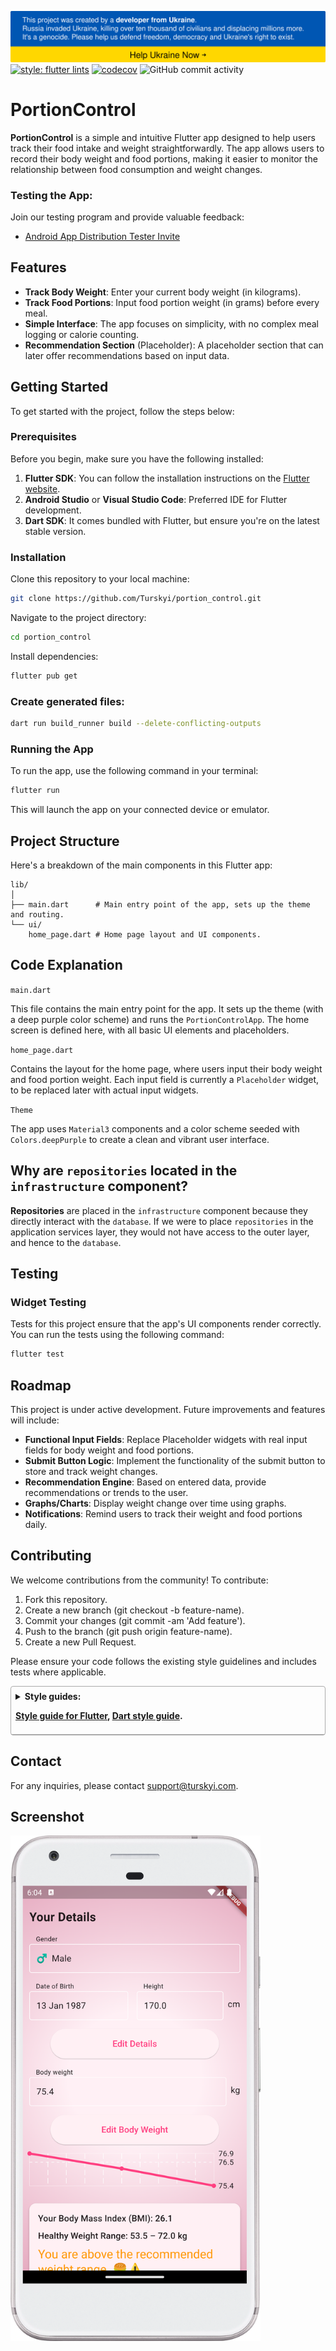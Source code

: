 [![Stand With Ukraine](https://raw.githubusercontent.com/vshymanskyy/StandWithUkraine/main/banner-direct-single.svg)](https://stand-with-ukraine.pp.ua)
[![style: flutter lints](https://img.shields.io/badge/style-flutter__lints-blue)](https://pub.dev/packages/flutter_lints)
[![codecov](https://codecov.io/gh/Turskyi/portion_control/graph/badge.svg?token=66LWUIL7WJ)](https://codecov.io/gh/Turskyi/portion_control)
<img alt="GitHub commit activity" src="https://img.shields.io/github/commit-activity/m/Turskyi/portion_control">

# PortionControl

**PortionControl** is a simple and intuitive Flutter app designed to help users
track their food intake and weight straightforwardly. The app allows users to
record their body weight and food portions, making it easier to monitor the
relationship between food consumption and weight changes.

### Testing the App:

Join our testing program and provide valuable feedback:

- [Android App Distribution Tester Invite](https://appdistribution.firebase.dev/i/3a90590762e477b7)

## Features

- **Track Body Weight**: Enter your current body weight (in kilograms).
- **Track Food Portions**: Input food portion weight (in grams) before every
  meal.
- **Simple Interface**: The app focuses on simplicity, with no complex meal
  logging or calorie counting.
- **Recommendation Section** (Placeholder): A placeholder section that can later
  offer recommendations based on input data.

## Getting Started

To get started with the project, follow the steps below:

### Prerequisites

Before you begin, make sure you have the following installed:

1. **Flutter SDK**: You can follow the installation instructions on the
   [Flutter website](https://docs.flutter.dev/get-started/install).
2. **Android Studio** or **Visual Studio Code**: Preferred IDE for Flutter
   development.
3. **Dart SDK**: It comes bundled with Flutter, but ensure you&#39;re on the
   latest
   stable version.

### Installation

Clone this repository to your local machine:

```bash
git clone https://github.com/Turskyi/portion_control.git
```

Navigate to the project directory:

```bash
cd portion_control
```

Install dependencies:

```bash
flutter pub get
```

### Create generated files:

```bash
dart run build_runner build --delete-conflicting-outputs
```

### Running the App

To run the app, use the following command in your terminal:

```bash
flutter run
```

This will launch the app on your connected device or emulator.

## Project Structure

Here&apos;s a breakdown of the main components in this Flutter app:

```
lib/
│
├── main.dart      # Main entry point of the app, sets up the theme and routing.
└── ui/
    home_page.dart # Home page layout and UI components.
```

## Code Explanation

`main.dart`

This file contains the main entry point for the app. It sets up the theme
(with a deep purple color scheme) and runs the `PortionControlApp`. The home
screen is defined here, with all basic UI elements and placeholders.

`home_page.dart`

Contains the layout for the home page, where users input their body weight and
food portion weight. Each input field is currently a `Placeholder` widget, to
be replaced later with actual input widgets.

`Theme`

The app uses `Material3` components and a color scheme seeded with
`Colors.deepPurple` to create a clean and vibrant user interface.

## Why are `repositories` located in the `infrastructure` component?

**Repositories** are placed in the `infrastructure` component because they
directly interact with the `database`. If we were to place `repositories` in
the application services layer, they would not have access to the outer layer,
and hence to the `database`.

## Testing

### Widget Testing

Tests for this project ensure that the app&#39;s UI components render correctly.
You can run the tests using the following command:

```bash
flutter test
```

## Roadmap

This project is under active development. Future improvements and features will
include:

- **Functional Input Fields**: Replace Placeholder widgets with real input
  fields for body weight and food portions.
- **Submit Button Logic**: Implement the functionality of the submit button to
  store and track weight changes.
- **Recommendation Engine**: Based on entered data, provide recommendations or
  trends to the user.
- **Graphs/Charts**: Display weight change over time using graphs.
- **Notifications**: Remind users to track their weight and food portions daily.

## Contributing

We welcome contributions from the community! To contribute:

1. Fork this repository.
2. Create a new branch (git checkout -b feature-name).
3. Commit your changes (git commit -am 'Add feature').
4. Push to the branch (git push origin feature-name).
5. Create a new Pull Request.

Please ensure your code follows the existing style guidelines and includes
tests where applicable.

<details style="border: 1px solid #aaa; border-radius: 4px; padding: 0.5em 0.5em 0;">
  <summary style="font-weight: bold; margin: -0.5em -0.5em 0; padding: 0.5em; border-bottom: 1px solid #aaa;">Style guides:

[Style guide for Flutter](https://github.com/flutter/flutter/wiki/Style-guide-for-Flutter-repo),
[Dart style guide](https://dart.dev/effective-dart).

  </summary>

- [DO use trailing commas for all function calls and declarations unless the function call or definition, from the start of the function name up to the closing parenthesis, fits in a single line.](https://dart-lang.github.io/linter/lints/require_trailing_commas.html)

- [DON'T cast a nullable value to a non-nullable type. This hides a null check and most of the time it is not what is expected.](https://dart-lang.github.io/linter/lints/avoid_as.html)

- [PREFER using
  `const` for instantiating constant constructors](https://dart-lang.github.io/linter/lints/prefer_const_constructors.html)

If a constructor can be invoked as const to produce a canonicalized instance,
it's preferable to do so.

- [DO sort constructor declarations before other members](https://dart-lang.github.io/linter/lints/sort_constructors_first.html)

- ### Avoid Mental Mapping

A single-letter name is a poor choice; it&#39;s just a placeholder that the
reader
must mentally map to the actual concept. There can be no worse reason for using
the name `c` than because `a` and `b` were already taken.

- ### Method names

Methods should have verb or verb phrase names like `postPayment`, `deletePage`,
or `save`. Accessors, mutators, and predicates should be named for their value
and prefixed with `get`…, `set`…, and `is`….

- ### Use Intention-Revealing Names

If a name requires a comment, then the name does not reveal its intent.

- ### Use Pronounceable Names

If you can&#39;t pronounce it, you can&#39;t discuss it without sounding silly.

- ### Class Names

Classes and objects should have noun or noun phrase names and not include
indistinct noise words:

```dart
GOOD:
Customer, WikiPage, Account, AddressParser.

BAD:
Manager, Processor, Data, Info.
```

- ### Functions should be small

Functions should hardly ever be 20 lines long.
Blocks within if statements, else statements, while statements, and so on
should be **_one_** line long. Probably that line should be a function call.

- ### Functions should do one thing

To know that a function is doing more than “one thing” is if you can extract
another function from it with a name that is not merely a restatement of its
implementation.

- ### One Level of Abstraction per Function

We want the code to read like a top-down narrative. We want every function to
be followed by those at the next level of abstraction so that we can read the
program, descending one level of abstraction at a time as we read down the list
of functions.

- ### Dependent Functions

If one function calls another, they should be vertically close, and the caller
should be **_above_** the callee, if possible.

- ### Use Descriptive Names

Don&#39;t be afraid to make a name long. A long descriptive name is better than
a
short enigmatic name. A long descriptive name is better than a long descriptive
comment.

- ### Function Arguments

The ideal number of arguments for a function is zero (niladic). Next comes one
(monadic), followed closely by two (dyadic). Three arguments (triadic) should
be avoided where possible.

```dart
GOOD:
includeSetupPage()

BAD:
includeSetupPageInto(newPageContent)
```

- ### Flag Arguments

Flag arguments are ugly. Passing a boolean into a function is a truly terrible
practice. It immediately complicates the signature of the method, loudly
proclaiming that this function does more than one thing. It does one thing if
the flag is true and another if the flag is false!

```dart
GOOD:
renderForSuite()
renderForSingleTest()

BAD:
render(bool isSuite)
```

- ### Explain Yourself in Code

Only the code can truly tell you what it does. Comments are, at best, a
necessary evil. Rather than spend your time writing the comments that explain
the mess you&#39;ve made, spend it cleaning that mess. Inaccurate comments are
far
worse than no comments at all.

```dart
BAD:
// Check to see if the employee is eligible
// for full benefits
if ((employee.flags & hourlyFlag) && (employee.age > 65))

GOOD:
if (employee.isEligibleForFullBenefits())

```

- ### TODO Comments

Nowadays, good IDEs provide special gestures and features to locate all the
`//TODO` comments, so it&#39;s not likely that they will get lost.

- ### Public APIs

There is nothing quite so helpful and satisfying as a well-described public API.
It would be challenging, at best, to write programs without them.

```dart
/// dart doc comment
```

- ### Commented-Out Code

We&#39;ve had good source code control systems for a very long time now. Those
systems will remember the code for us. We don&#39;t have to comment it out
anymore.

- ### Position Markers

In general, they are the clutter that should be eliminated—especially the noisy
train of slashes at the end. If you overuse banners, they&#39;ll fall into the
background noise and be ignored.

```dart
// Actions //////////////////////////////////
```

- ### Don&#39;t Return Null

When we return `null`, we are essentially creating work for ourselves and
foisting problems upon our callers. All it takes is one missing `null` check to
send an app spinning out of control.

- ### Don&#39;t Pass Null

In most programming languages, there is no **GOOD** way to deal with a `null`
that is passed by a caller accidentally. Because this is the case, the rational
approach is to forbid passing null by default. When you do, you can code with
the knowledge that a `null` in an argument list is an indication of a problem,
and end up with far fewer careless mistakes.

- ### Classes Should Be Small!

With functions, we measured size by counting physical lines. With classes, we
use a different measure. **We count responsibilities.** The Single
Responsibility Principle (SRP) states that a class or module should have one,
and only one, reason to change. The name of a class should describe what
responsibilities it fulfills. The more ambiguous the class name, the more
likely it has too many responsibilities. The problem is that too many of us
think that we are done once the program works. We move on to the next problem
rather than going back and breaking the overstuffed classes into decoupled
units with single responsibilities.

- ### Artificial Coupling

In general, an artificial coupling is a coupling between two modules that
serves no direct purpose. It is a result of putting a variable, constant, or
function in a temporarily convenient, though inappropriate, location. For
example, general `enum`s should not be contained within more specific classes
because this forces the app to know about these more specific classes. The same
goes for general purpose `static` functions being declared in specific classes.

- ### Prefer Polymorphism to If/Else or Switch/Case

There may be no more than one switch statement for a given type of selection.
The cases in that switch statement must create polymorphic objects that take
the place of other such switch statements in the rest of the system.

- ### Replace Magic Numbers with Named Constants

In general, it is a bad idea to have raw numbers in your code. You should hide
them behind well-named constants. The term “Magic Number” does not apply only
to numbers. It applies to any token that has a value that is not
self-describing.

- ## Encapsulate Conditionals

Boolean logic is hard enough to understand without having to see it in the
context of an `if` or `while` statement. Extract functions that explain the
intent of the conditional.

```
GOOD:
if (shouldBeDeleted(timer))

BAD:
if (timer.hasExpired() && !timer.isRecurrent())
```

- ### Avoid Negative Conditionals

Negatives are just a bit harder to understand than positives. So, when
possible, conditionals should be expressed as positives.

```dart
GOOD:
if (buffer.shouldCompact())

BAD:
if (!buffer.shouldNotCompact())
```

- ### Encapsulate Boundary Conditions

Boundary conditions are hard to keep track of. Put the processing for them in
one place.

```dart
BAD:
if (level + 1 < tags.length) {
  parts = Parse(body, tags, level + 1, offset + endTag);
  body = null;
}

GOOD:
int nextLevel = level + 1;
if (nextLevel < tags.length) {
  parts = Parse(body, tags, nextLevel, offset + endTag);
  body = null;
}
```

- ### Constants versus Enums

Don&#39;t keep using the old trick of public `static` `final` `int`s. `enum`s
can
have methods and fields. This makes them very powerful tools that allow much
more expression and flexibility.

</details>

## Contact

For any inquiries, please contact support@turskyi.com.

## Screenshot

<!--suppress CheckImageSize -->
<img src="screenshots/Screenshot_20250208_180426.png" width="400"  alt="screenshot">
